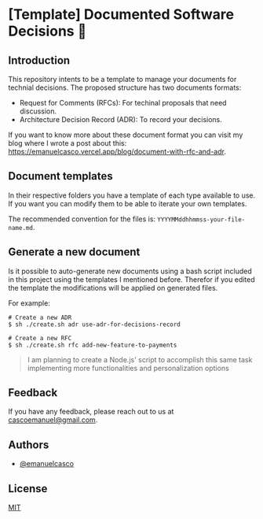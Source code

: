# [Template] Documented Software Decisions 📖

## Introduction

This repository intents to be a template to manage your documents for technial decisions. The proposed structure has two documents formats:

- Request for Comments (RFCs): For techinal proposals that need discussion.
- Architecture Decision Record (ADR): To record your decisions.

If you want to know more about these document format you can visit my blog where I wrote a post about this: https://emanuelcasco.vercel.app/blog/document-with-rfc-and-adr.

## Document templates

In their respective folders you have a template of each type available to use. If you want you can modify them to be able to iterate your own templates.

The recommended convention for the files is: `YYYYMMddhhmmss-your-file-name.md`.

## Generate a new document

Is it possible to auto-generate new documents using a bash script included in this project using the templates I mentioned before. Therefor if you edited the template the modifications will be applied on generated files.

For example:

```
# Create a new ADR
$ sh ./create.sh adr use-adr-for-decisions-record

# Create a new RFC
$ sh ./create.sh rfc add-new-feature-to-payments
```

> I am planning to create a Node.js' script to accomplish this same task implementing more functionalities and personalization options

## Feedback

If you have any feedback, please reach out to us at cascoemanuel@gmail.com.

## Authors

- [@emanuelcasco](https://www.github.com/emanuelcasco)
  
## License

[MIT](https://choosealicense.com/licenses/mit/)
